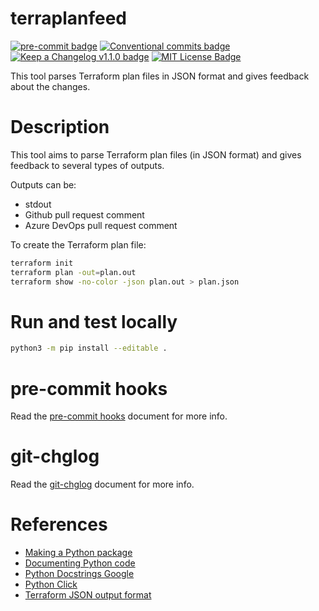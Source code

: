 # terraplanfeed

[![pre-commit badge][pre-commit-badge]][pre-commit] [![Conventional commits badge][conventional-commits-badge]][conventional-commits] [![Keep a Changelog v1.1.0 badge][keep-a-changelog-badge]][keep-a-changelog] [![MIT License Badge][license-badge]][license]

This tool parses Terraform plan files in JSON format and gives feedback about the changes.

# Description

This tool aims to parse Terraform plan files (in JSON format) and gives feedback to several types of outputs.

Outputs can be:
* stdout
* Github pull request comment
* Azure DevOps pull request comment

To create the Terraform plan file:

```bash
terraform init
terraform plan -out=plan.out
terraform show -no-color -json plan.out > plan.json
```

# Run and test locally

```bash
python3 -m pip install --editable .
```

# pre-commit hooks

Read the [pre-commit hooks](docs/pre-commit-hooks.md) document for more info.

# git-chglog

Read the [git-chglog](docs/git-chlog.md) document for more info.

# References

* [Making a Python package](https://python-packaging-tutorial.readthedocs.io/en/latest/setup_py.html)
* [Documenting Python code](https://realpython.com/documenting-python-code/)
* [Python Docstrings Google](https://google.github.io/styleguide/pyguide.html)
* [Python Click](https://click.palletsprojects.com)
* [Terraform JSON output format](https://www.terraform.io/docs/internals/json-format.html)

[pre-commit]: https://github.com/pre-commit/pre-commit
[pre-commit-badge]: https://img.shields.io/badge/pre--commit-enabled-brightgreen?logo=pre-commit&logoColor=white
[conventional-commits-badge]: https://img.shields.io/badge/Conventional%20Commits-1.0.0-green.svg
[conventional-commits]: https://conventionalcommits.org
[keep-a-changelog-badge]: https://img.shields.io/badge/changelog-Keep%20a%20Changelog%20v1.1.0-%23E05735
[keep-a-changelog]: https://keepachangelog.com/en/1.0.0/
[license]: ./LICENSE
[license-badge]: https://img.shields.io/badge/license-MIT-green.svg
[changelog]: ./CHANGELOG.md
[changelog-badge]: https://img.shields.io/badge/changelog-Keep%20a%20Changelog%20v1.1.0-%23E05735
